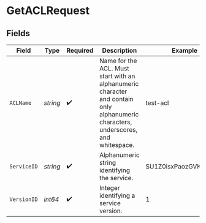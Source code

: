 # GetACLRequest


## Fields

| Field                                                                                                                              | Type                                                                                                                               | Required                                                                                                                           | Description                                                                                                                        | Example                                                                                                                            |
| ---------------------------------------------------------------------------------------------------------------------------------- | ---------------------------------------------------------------------------------------------------------------------------------- | ---------------------------------------------------------------------------------------------------------------------------------- | ---------------------------------------------------------------------------------------------------------------------------------- | ---------------------------------------------------------------------------------------------------------------------------------- |
| `ACLName`                                                                                                                          | *string*                                                                                                                           | :heavy_check_mark:                                                                                                                 | Name for the ACL. Must start with an alphanumeric character and contain only alphanumeric characters, underscores, and whitespace. | test-acl                                                                                                                           |
| `ServiceID`                                                                                                                        | *string*                                                                                                                           | :heavy_check_mark:                                                                                                                 | Alphanumeric string identifying the service.                                                                                       | SU1Z0isxPaozGVKXdv0eY                                                                                                              |
| `VersionID`                                                                                                                        | *int64*                                                                                                                            | :heavy_check_mark:                                                                                                                 | Integer identifying a service version.                                                                                             | 1                                                                                                                                  |